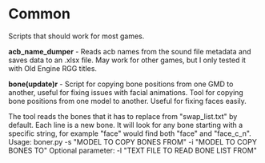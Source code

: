 # Common
Scripts that should work for most games.

**acb_name_dumper** - Reads acb names from the sound file metadata and saves data to an .xlsx file. May work for other games, but I only tested it with Old Engine RGG titles.

**bone(update)r** - Script for copying bone positions from one GMD to another, useful for fixing issues with facial animations.
Tool for copying bone positions from one model to another. Useful for fixing faces easily.

The tool reads the bones that it has to replace from "swap_list.txt" by default. Each line is a new bone. It will look for any bone starting with a specific string, for example "face" would find both "face" and "face_c_n".
Usage:
boner.py -s "MODEL TO COPY BONES FROM" -i "MODEL TO COPY BONES TO"
Optional parameter: -l "TEXT FILE TO READ BONE LIST FROM"